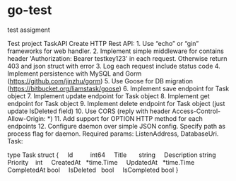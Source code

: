 # go-test
test assigment

Test project TaskAPI
Create HTTP Rest API: 
	1.	Use “echo” or “gin” frameworks for web handler.
	2.	Implement simple middleware for contains header 'Authorization: Bearer testkey123' in each request. Otherwise return 403 and json struct with error
	3.	Log each request include status code
	4.	Implement persistence with MySQL and Gorm (https://github.com/jinzhu/gorm)
	5.	Use Goose for DB migration (https://bitbucket.org/liamstask/goose)
	6.	Implement save endpoint for Task object
	7.	Implement update endpoint for Task object
	8.	Implement get endpoint for Task object
	9.	Implement delete endpoint for Task object (just update IsDeleted field)
	10.	Use CORS (reply with header Access-Control-Allow-Origin: *)
	11.	Add support for OPTION HTTP method for each endpoints
	12.	Configure daemon over simple JSON config. Specify path as process flag for daemon. Required params: ListenAddress, DatabaseUri.
Task: 

type Task struct {
    Id          int64
    Title       string
    Description string
    Priority    int
    CreatedAt   *time.Time 
    UpdatedAt   *time.Time 
    CompletedAt bool
    IsDeleted   bool
    IsCompleted bool
}
